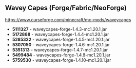 ## Wavey Capes (Forge/Fabric/NeoForge)
https://www.curseforge.com/minecraft/mc-mods/waveycapes

- **5111327** - waveycapes-forge-1.4.3-mc1.20.1.jar
- **5172868** - waveycapes-forge-1.4.4-mc1.20.1.jar
- **5285322** - waveycapes-forge-1.4.5-mc1.20.1.jar
- **5307050** - waveycapes-forge-1.4.6-mc1.20.1.jar
- **5351313** - waveycapes-forge-1.4.7-mc1.20.1.jar
- **5499484** - waveycapes-forge-1.4.8-mc1.20.1.jar
- **5759530** - waveycapes-forge-1.4.10-mc1.20.1.jar